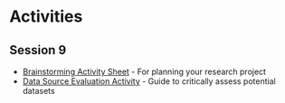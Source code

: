 # Activities

## Session 9
- [Brainstorming Activity Sheet](activities/brainstorming.md) - For planning your research project
- [Data Source Evaluation Activity](activities/data-sources.md) - Guide to critically assess potential datasets

